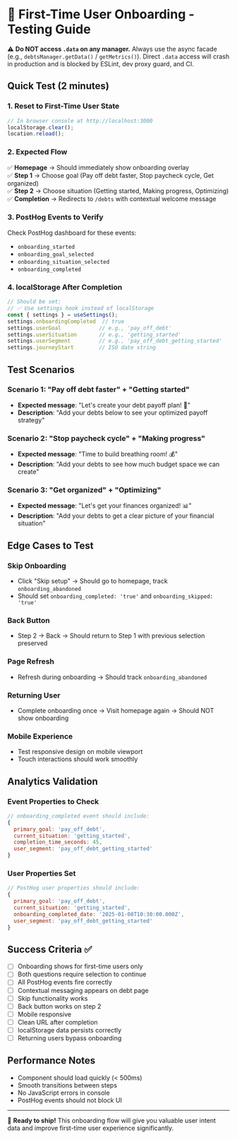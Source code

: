 # 🎯 First-Time User Onboarding - Testing Guide

⚠️ **Do NOT access `.data` on any manager.** Always use the async facade (e.g., `debtsManager.getData()` / `getMetrics()`). Direct `.data` access will crash in production and is blocked by ESLint, dev proxy guard, and CI.

## Quick Test (2 minutes)

### 1. Reset to First-Time User State
```javascript
// In browser console at http://localhost:3000
localStorage.clear();
location.reload();
```

### 2. Expected Flow
✅ **Homepage** → Should immediately show onboarding overlay  
✅ **Step 1** → Choose goal (Pay off debt faster, Stop paycheck cycle, Get organized)  
✅ **Step 2** → Choose situation (Getting started, Making progress, Optimizing)  
✅ **Completion** → Redirects to `/debts` with contextual welcome message  

### 3. PostHog Events to Verify
Check PostHog dashboard for these events:
- `onboarding_started`
- `onboarding_goal_selected` 
- `onboarding_situation_selected`
- `onboarding_completed`

### 4. localStorage After Completion
```javascript
// Should be set:
// ✅ Use settings hook instead of localStorage
const { settings } = useSettings();
settings.onboardingCompleted  // true
settings.userGoal            // e.g., 'pay_off_debt'  
settings.userSituation       // e.g., 'getting_started'
settings.userSegment         // e.g., 'pay_off_debt_getting_started'
settings.journeyStart        // ISO date string
```

## Test Scenarios

### Scenario 1: "Pay off debt faster" + "Getting started"
- **Expected message**: "Let's create your debt payoff plan! 🎯"
- **Description**: "Add your debts below to see your optimized payoff strategy"

### Scenario 2: "Stop paycheck cycle" + "Making progress"  
- **Expected message**: "Time to build breathing room! 💰"
- **Description**: "Add your debts to see how much budget space we can create"

### Scenario 3: "Get organized" + "Optimizing"
- **Expected message**: "Let's get your finances organized! 📊"
- **Description**: "Add your debts to get a clear picture of your financial situation"

## Edge Cases to Test

### Skip Onboarding
- Click "Skip setup" → Should go to homepage, track `onboarding_abandoned`
- Should set `onboarding_completed: 'true'` and `onboarding_skipped: 'true'`

### Back Button
- Step 2 → Back → Should return to Step 1 with previous selection preserved

### Page Refresh
- Refresh during onboarding → Should track `onboarding_abandoned`

### Returning User
- Complete onboarding once → Visit homepage again → Should NOT show onboarding

### Mobile Experience
- Test responsive design on mobile viewport
- Touch interactions should work smoothly

## Analytics Validation

### Event Properties to Check
```javascript
// onboarding_completed event should include:
{
  primary_goal: 'pay_off_debt',
  current_situation: 'getting_started', 
  completion_time_seconds: 45,
  user_segment: 'pay_off_debt_getting_started'
}
```

### User Properties Set
```javascript
// PostHog user properties should include:
{
  primary_goal: 'pay_off_debt',
  current_situation: 'getting_started',
  onboarding_completed_date: '2025-01-08T10:30:00.000Z',
  user_segment: 'pay_off_debt_getting_started'
}
```

## Success Criteria ✅

- [ ] Onboarding shows for first-time users only
- [ ] Both questions require selection to continue  
- [ ] All PostHog events fire correctly
- [ ] Contextual messaging appears on debt page
- [ ] Skip functionality works
- [ ] Back button works on step 2
- [ ] Mobile responsive
- [ ] Clean URL after completion
- [ ] localStorage data persists correctly
- [ ] Returning users bypass onboarding

## Performance Notes
- Component should load quickly (< 500ms)
- Smooth transitions between steps
- No JavaScript errors in console
- PostHog events should not block UI

---

🚀 **Ready to ship!** This onboarding flow will give you valuable user intent data and improve first-time user experience significantly.